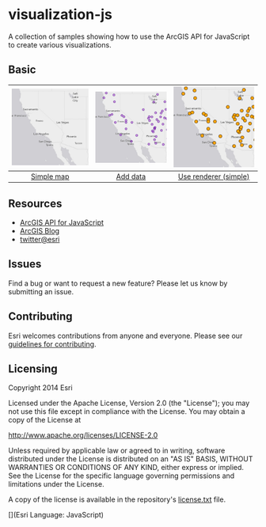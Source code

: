 # visualization-js

A collection of samples showing how to use the ArcGIS API for JavaScript to create various visualizations.

## Basic

|[![](basic_simple_map/thumbnail.png)](https://esri.github.io/visualization-js/basic_simple_map)|![](basic_add_data/thumbnail.png)|![](basic_use_renderer/thumbnail.png)|
|:-:|:-:|:-:|
|[Simple map](basic_simple_map)|[Add data](basic_add_data)|[Use renderer (simple)](basic_use_renderer)|

## Resources

* [ArcGIS API for JavaScript](https://developers.arcgis.com/javascript/)
* [ArcGIS Blog](http://blogs.esri.com/esri/arcgis/)
* [twitter@esri](http://twitter.com/esri)

## Issues

Find a bug or want to request a new feature?  Please let us know by submitting an issue.

## Contributing

Esri welcomes contributions from anyone and everyone. Please see our [guidelines for contributing](https://github.com/esri/contributing).

## Licensing
Copyright 2014 Esri

Licensed under the Apache License, Version 2.0 (the "License");
you may not use this file except in compliance with the License.
You may obtain a copy of the License at

   http://www.apache.org/licenses/LICENSE-2.0

Unless required by applicable law or agreed to in writing, software
distributed under the License is distributed on an "AS IS" BASIS,
WITHOUT WARRANTIES OR CONDITIONS OF ANY KIND, either express or implied.
See the License for the specific language governing permissions and
limitations under the License.

A copy of the license is available in the repository's [license.txt](license.txt) file.

[](Esri Language: JavaScript)​
